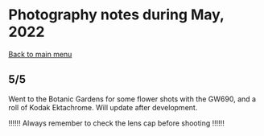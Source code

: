 # Photography notes during May, 2022

[Back to main menu](../README.md)

## 5/5

Went to the Botanic Gardens for some flower shots with the GW690, and a roll of Kodak Ektachrome. Will update after development.

!!!!!! Always remember to check the lens cap before shooting !!!!!!







